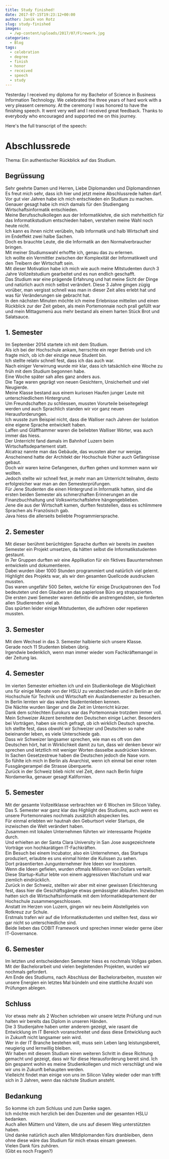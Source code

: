 ```yaml
---
title: Study finished!
date: 2017-07-15T19:23:12+00:00
author: Janik von Rotz
slug: study-finished
images:
  - /wp-content/uploads/2017/07/Firework.jpg
categories:
  - Blog
tags:
  - celebration
  - degree
  - finish
  - honor
  - received
  - speech
  - study
---
```

Yesterday I received my diploma for my Bachelor of Science in Business Information Technology. We celebrated the three years of hard work with a very pleasent ceremony. At the ceremony I was honored to have the finishing speech. It went very well and I received great feedback. Thanks to everybody who encouraged and supported me on this journey.
<!--more-->

Here's the full transcript of the speech:

# Abschlussrede

Thema: Ein authentischer Rückblick auf das Studium.  

## Begrüssung

Sehr geehrte Damen und Herren, Liebe Diplomanden und Diplomandinnen  
Es freut mich sehr, dass ich hier und jetzt meine Abschlussrede halten darf.
Vor gut vier Jahren habe ich mich entschieden ein Studium zu machen.  
Genauer gesagt habe ich mich damals für den Studiengang Wirtschaftsinformatik entschieden.  
Meine Berufsschulkollegen aus der Informatiklehre, die sich mehrheitlich für das Informatikstudium entschieden haben, verstehen meine Wahl noch heute nicht.  
Ich kann es ihnen nicht verübeln, halb Informatik und halb Wirtschaft sind im Endeffekt zwei halbe Sachen.  
Doch es brauchte Leute, die die Informatik an den Normalverbraucher bringen.  
Mit meiner Studiumswahl erhoffte ich, genau das zu erlernen.  
Ich wollte ein Vermittler zwischen der Komplexität der Informatikwelt und den Treibern der Wirtschaft sein.  
Mit dieser Motivation habe ich mich wie auch meine Mitstudenten durch 3 Jahre Vollzeitstudium gearbeitet und es nun endlich geschafft.  
Das Studium war eine prägende Erfahrung und hat meine Sicht der Dinge und natürlich auch mich selbst verändert.
Diese 3 Jahre gingen zügig vorüber, man vergisst schnell was man in dieser Zeit alles erlebt hat und was für Veränderungen sie gebracht hat.  
In den nächsten Minuten möchte ich meine Erlebnisse mitteilen und einen Rückblick zur der Zeit geben, als mein Portemonnaie noch prall gefüllt war und mein Mittagsmenü aus mehr bestand als einem harten Stück Brot und Salatsauce.  

## 1. Semester

Im September 2014 startete ich mit dem Studium.  
Als ich bei der Hochschule ankam, herrschte ein reger Betrieb und ich fragte mich, ob ich der einzige neue Student bin.  
Ich stellte relativ schnell fest, dass ich das auch war.  
Nach einiger Verwirrung wurde mir klar, dass ich tatsächlich eine Woche zu früh mit dem Studium begonnen habe.  
Eine Woche später sah alles ganz anders aus.  
Die Tage waren geprägt von neuen Gesichtern, Unsicherheit und viel Neugierde.  
Meine Klasse bestand aus einem kuriosen Haufen junger Leute mit unterschiedlichem Hintergrund.  
Um Freundschaften zu schliessen, mussten Vorurteile beiseitegelegt werden und auch Sprachlich standen wir vor ganz neuen Herausforderungen.  
Ich wusste zum Beispiel nicht, dass die Walliser nach Jahren der Isolation eine eigene Sprache entwickelt haben.  
Laffen und Gläffhammer waren die beliebten Walliser Wörter, was auch immer das hiess.  
Der Unterricht fand damals im Bahnhof Luzern beim Wirtschaftsdepartement statt.  
Alcatraz nannte man das Gebäude, das wussten aber nur wenige.  
Anscheinend hatte der Architekt der Hochschule früher auch Gefängnisse gebaut.  
Doch wir waren keine Gefangenen, durften gehen und kommen wann wir wollten.  
Jedoch stellte wir schnell fest, je mehr man am Unterricht teilnahm, desto erfolgreicher war man an den Semesterprüfungen.  
Für Jene Studenten die einen Hintergrund in Informatik hatten, sind die ersten beiden Semester als schmerzhaften Erinnerungen an die Finanzbuchhaltung und Volkswirtschaftslehre hängengeblieben.  
Jene die aus der Wirtschaft kamen, durften feststellen, dass es schlimmere Sprachen als Französisch gab.  
Java hiess die allerseits beliebte Programmiersprache.  

## 2. Semester

Mit dieser berühmt berüchtigten Sprache durften wir bereits im zweiten Semester ein Projekt umsetzen, da hätten selbst die Informatikstudenten gestaunt.  
In 7er Gruppen durften wir eine Applikation für ein fiktives Bauunternehmen entwickeln und dokumentieren.  
Dabei wurden über 1000 Stunden programmiert und natürlich viel gelernt.  
Highlight des Projekts war, als wir den gesamten Quellcode ausdrucken mussten.  
Das waren ungefähr 500 Seiten, welche für einige Druckpatronen den Tod bedeuteten und den Glauben an das papierlose Büro arg strapazierten.  
Die ersten zwei Semester waren definitiv die anstrengendsten, sie forderten allen Studierenden viel ab.  
Das spürten leider einige Mitstudenten, die aufhören oder repetieren mussten.  

## 3. Semester

Mit dem Wechsel in das 3. Semester halbierte sich unsere Klasse.  
Gerade noch 11 Studenten blieben übrig.  
Irgendwie bedenklich, wenn man immer wieder vom Fachkräftemangel in der Zeitung las.  

## 4. Semester

Im vierten Semester erhielten ich und ein Studienkollege die Möglichkeit uns für einige Monate von der HSLU zu verabschieden und in Berlin an der Hochschule für Technik und Wirtschaft ein Auslandsemester zu besuchen.  
In Berlin lernten wir das wahre Studentenleben kennen.  
Die Nächte wurden länger und die Zeit im Unterricht kürzer.  
Dank dem schlechten Eurokurs war das Portemonnaie trotzdem immer voll.
Mein Schweizer Akzent bereitete den Deutschen einige Lacher.
Besonders bei Vorträgen, haben sie mich gefragt, ob ich wirklich Deutsch spreche.  
Ich stellte fest, dass obwohl wir Schweizer und Deutschen so nahe beieinander leben, es viele Unterschiede gab.  
Dass wir Schweizer langsamer sprechen, wie man es oft von den Deutschen hört, hat in Wirklichkeit damit zu tun, dass wir denken bevor wir sprechen und letztlich mit weniger Worten dasselbe ausdrücken können.  
In Sachen Gesetzestreue haben die Deutschen jedoch die Nase vorn.  
So fühlte ich mich in Berlin als Anarchist, wenn ich einmal bei einer roten Fussgängerampel die Strasse überquerte.  
Zurück in der Schweiz blieb nicht viel Zeit, denn nach Berlin folgte Nordamerika, genauer gesagt Kalifornien.  

## 5. Semester

Mit der gesamte Vollzeitklasse verbrachten wir 6 Wochen im Silicon Valley.  
Das 5. Semester war ganz klar das Highlight des Studiums, auch wenn es unsere Portemonnaies nochmals zusätzlich abspecken lies.  
Für einmal erlebten wir hautnah den Geburtsort vieler Startups, die inzwischen die Welt verändert haben.  
Zusammen mit lokalen Unternehmen führten wir interessante Projekte durch.  
Und erhielten an der Santa Clara University in San Jose ausgezeichnete Vorträge von hochkarätigen IT-Fachkräften.  
Ein Besuch bei einem Incubator, also ein Unternehmen, das Startups produziert, erlaubte es uns einmal hinter die Kulissen zu sehen.  
Dort präsentierten Jungunternehmer ihre Ideen vor Investoren.  
Wenn die Ideen gefielen, wurden oftmals Millionen von Dollars verteilt.  
Diese Startup-Kultur lebte von einem aggressiven Wachstum und war ziemlich eindrücklich.  
Zurück in der Schweiz, stellten wir aber mit einer gewissen Erleichterung fest, dass hier die Geschäftsgänge etwas gemässigter ablaufen.
Inzwischen hatten sich die Wirtschaftsinformatik mit dem Informatikdepartement der Hochschule zusammengeschlossen.  
Anstatt im Herzen von Luzern, gingen wir neu beim Abstellgeleis von Rotkreuz zur Schule.  
Erstmals trafen wir auf die Informatikstudenten und stellten fest, dass wir gar nicht so unterschiedliche sind.  
Beide lieben das COBIT Framework und sprechen immer wieder gerne über IT-Governance.  

## 6. Semester

Im letzten und entscheidenden Semester hiess es nochmals Vollgas geben.  
Mit der Bachelorarbeit und vielen begleitenden Projekten, wurden wir nochmals gefordert.  
Am Ende des Studiums, nach Abschluss der Bachelorarbeiten, mussten wir unsere Energien ein letztes Mal bündeln und eine stattliche Anzahl von Prüfungen ablegen.  

## Schluss

Vor etwas mehr als 2 Wochen schrieben wir unsere letzte Prüfung und nun halten wir bereits das Diplom in unseren Händen.  
Die 3 Studienjahre haben unter anderem gezeigt, wie rasant die Entwicklung im IT Bereich voranschreitet und dass diese Entwicklung auch in Zukunft nicht langsamer sein wird.  
Wer in der IT Branche bestehen will, muss sein Leben lang leistungsbereit, neugierig und lernwillig bleiben.  
Wir haben mit diesem Studium einen weiteren Schritt in diese Richtung gemacht und gezeigt, dass wir für diese Herausforderung bereit sind.
Ich bin gespannt wohin es meine Studienkollegen und mich verschlägt und wie wir uns in Zukunft behaupten werden.  
Vielleicht findet man einige von uns im Silicon Valley wieder oder man trifft sich in 3 Jahren, wenn das nächste Studium ansteht.  

## Bedankung

So komme ich zum Schluss und zum Danke sagen.  
Ich möchte mich herzlich bei den Dozenten und der gesamten HSLU bedanken.  
Auch allen Müttern und Vätern, die uns auf diesem Weg unterstützten haben.  
Und danke natürlich auch allen Mitdiplomanden fürs dranbleiben, denn ohne diese wäre das Studium für mich etwas einsam gewesen.  
Vielen Dank fürs zuhören.  
(Gibt es noch Fragen?)  
